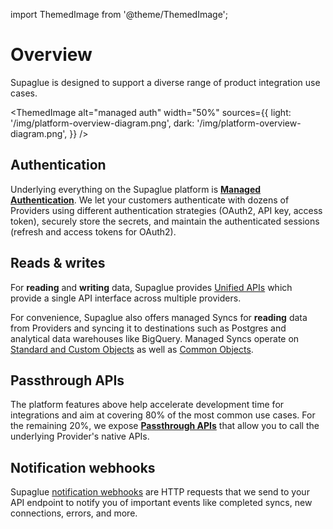 import ThemedImage from '@theme/ThemedImage';

# Overview

Supaglue is designed to support a diverse range of product integration use cases.

<ThemedImage
alt="managed auth"
width="50%"
sources={{
    light: '/img/platform-overview-diagram.png',
    dark: '/img/platform-overview-diagram.png',
  }}
/>

## Authentication

Underlying everything on the Supaglue platform is **[Managed Authentication](./managed-auth)**. We let your customers authenticate with dozens of Providers using different authentication strategies (OAuth2, API key, access token), securely store the secrets, and maintain the authenticated sessions (refresh and access tokens for OAuth2).

## Reads & writes

For **reading** and **writing** data, Supaglue provides [Unified APIs](../integration-patterns/unified-api) which provide a single API interface across multiple providers.

For convenience, Supaglue also offers managed Syncs for **reading** data from Providers and syncing it to destinations such as Postgres and analytical data warehouses like BigQuery. Managed Syncs operate on [Standard and Custom Objects](./objects/overview) as well as [Common Objects](./common-schemas/overview).

## Passthrough APIs

The platform features above help accelerate development time for integrations and aim at covering 80% of the most common use cases. For the remaining 20%, we expose **[Passthrough APIs](./passthrough)** that allow you to call the underlying Provider's native APIs.

## Notification webhooks

Supaglue [notification webhooks](./notification-webhooks) are HTTP requests that we send to your API endpoint to notify you of important events like completed syncs, new connections, errors, and more.
